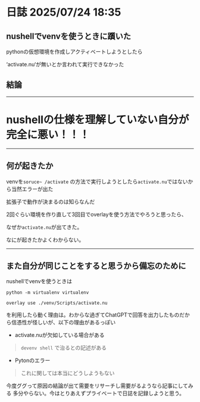 # 日誌 2025/07/24 18:35

## nushellでvenvを使うときに躓いた

pythonの仮想環境を作成しアクティベートしようとしたら

‘activate.nu‘が無いとか言われて実行できなかった

## 結論

---

# nushellの仕様を理解していない自分が完全に悪い！！！

---

## 何が起きたか

venvを`soruce~ /activate` の方法で実行しようとしたら`activate.nu`ではないから当然エラーが出た

拡張子で動作が決まるのは知らなんだ

2回ぐらい環境を作り直して3回目でoverlayを使う方法でやろうと思ったら、

なぜか`activate.nu`が出てきた。

なにが起きたかよくわからない。

---

## また自分が同じことをすると思うから備忘のために

nushellでvenvを使うときは

`python -m virtualenv virtualenv`

`overlay use ./venv/Scripts/activate.nu`

を利用したら動く理由は。わからな過ぎてChatGPTで回答を出力したものだから信憑性が怪しいが、以下の理由があるっぽい

- activate.nuが欠如している場合がある
 
>`devenv shell` で治るとの記述がある

- Pytonのエラー
 
 >これに関しては本当にどうしようもない



今度ググって原因の結論が出て需要をリサーチし需要がるようなら記事にしてみる
多分やらない。今はとりあえずプライベートで日誌を記録しようと思う。

